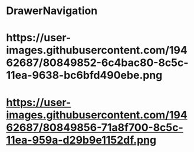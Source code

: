 # DrawerNavigation
<h1>https://user-images.githubusercontent.com/19462687/80849852-6c4bac80-8c5c-11ea-9638-bc6bfd490ebe.png<h1>

https://user-images.githubusercontent.com/19462687/80849856-71a8f700-8c5c-11ea-959a-d29b9e1152df.png
